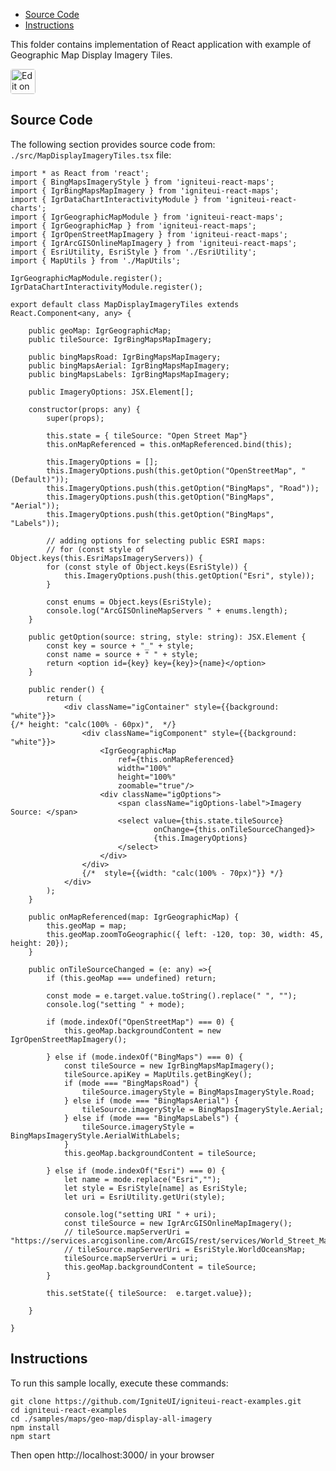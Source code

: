<!-- NOTE: do not change this file because it will be auto re-generated from template file: -->
<!-- https://github.com/IgniteUI/igniteui-react-examples/tree/master/templates/sample/ReadMe.md -->

<!-- ## Table of Contents -->
<!-- - [Sample Preview](#Sample-Preview) -->
- [Source Code](#Source-Code)
- [Instructions](#Instructions)

This folder contains implementation of React application with example of Geographic Map Display Imagery Tiles.
<!-- in the Geographic Map component -->
<!-- [Geographic Map](https://infragistics.com/Reactsite/components/geo-map.html) -->

<html lang="en" xmlns="http://www.w3.org/1999/xhtml">
    <body>
        <a target="_blank" href="https://codesandbox.io/s/github/IgniteUI/igniteui-react-examples/tree/master/samples/maps/geo-map/display-all-imagery?fontsize=14&hidenavigation=1&theme=dark&view=preview&file=/src/MapDisplayImageryTiles.tsx" rel="noopener noreferrer">
            <img height="40px" style="border-radius: 0.25rem" alt="Edit on CodeSandbox" src="https://static.infragistics.com/xplatform/images/sandbox/code.png"/>
        </a>
        <!-- <a target="_blank"
href="https://codesandbox.io/s/github/IgniteUI/igniteui-react-examples/tree/master/samples/maps/geo-map/binding-csv-points?fontsize=14&hidenavigation=1&theme=dark&view=preview">
            <img alt="Edit Sample" src="https://codesandbox.io/static/img/play-codesandbox.svg"/>
        </a> -->
        <!-- <a target="_blank" style="margin-left: 0.5rem"
href="https://codesandbox.io/embed/github/IgniteUI/igniteui-react-examples/tree/master/samples/maps/geo-map/display-all-imagery?fontsize=14&hidenavigation=1&theme=dark&view=preview&file=/src/MapDisplayImageryTiles.tsx">
            <img height="40px" style="border-radius: 5px" alt="View on CodeSandbox" src="https://static.infragistics.com/xplatform/images/sandbox/view.png"/>
        </a> -->
        <!-- <a target="_blank"
href="https://codesandbox.io/embed/github/IgniteUI/igniteui-react-examples/tree/master/samples/maps/geo-map/binding-csv-points?fontsize=14&hidenavigation=1&theme=dark&view=preview">
            <img alt="View on CodeSandbox" src="https://static.infragistics.com/xplatform/images/sandbox/view.png"/>
        </a>
https://codesandbox.io/embed/react-treemap-overview-rtb45
https://codesandbox.io/static/img/play-codesandbox.svg
https://codesandbox.io/embed/react-treemap-overview-rtb45?view=browser -->
    </body>
</html>

<!-- ## Sample Preview -->

<!-- <iframe
  src="https://codesandbox.io/embed/github/IgniteUI/igniteui-react-examples/tree/master/samples/maps/geo-map/display-all-imagery?fontsize=14&hidenavigation=1&theme=dark&view=preview&file=/src/MapDisplayImageryTiles.tsx"
  style="width:100%; height:400px; border:0; border-radius: 4px; overflow:hidden;"
  allow="accelerometer; ambient-light-sensor; camera; encrypted-media; geolocation; gyroscope; hid; microphone; midi; payment; usb; vr"
  sandbox="allow-forms allow-modals allow-popups allow-presentation allow-same-origin allow-scripts"
></iframe> -->

## Source Code

The following section provides source code from:
`./src/MapDisplayImageryTiles.tsx` file:

```tsx
import * as React from 'react';
import { BingMapsImageryStyle } from 'igniteui-react-maps';
import { IgrBingMapsMapImagery } from 'igniteui-react-maps';
import { IgrDataChartInteractivityModule } from 'igniteui-react-charts';
import { IgrGeographicMapModule } from 'igniteui-react-maps';
import { IgrGeographicMap } from 'igniteui-react-maps';
import { IgrOpenStreetMapImagery } from 'igniteui-react-maps';
import { IgrArcGISOnlineMapImagery } from 'igniteui-react-maps';
import { EsriUtility, EsriStyle } from './EsriUtility';
import { MapUtils } from './MapUtils';

IgrGeographicMapModule.register();
IgrDataChartInteractivityModule.register();

export default class MapDisplayImageryTiles extends React.Component<any, any> {

    public geoMap: IgrGeographicMap;
    public tileSource: IgrBingMapsMapImagery;

    public bingMapsRoad: IgrBingMapsMapImagery;
    public bingMapsAerial: IgrBingMapsMapImagery;
    public bingMapsLabels: IgrBingMapsMapImagery;

    public ImageryOptions: JSX.Element[];

    constructor(props: any) {
        super(props);

        this.state = { tileSource: "Open Street Map"}
        this.onMapReferenced = this.onMapReferenced.bind(this);

        this.ImageryOptions = [];
        this.ImageryOptions.push(this.getOption("OpenStreetMap", "(Default)"));
        this.ImageryOptions.push(this.getOption("BingMaps", "Road"));
        this.ImageryOptions.push(this.getOption("BingMaps", "Aerial"));
        this.ImageryOptions.push(this.getOption("BingMaps", "Labels"));

        // adding options for selecting public ESRI maps:
        // for (const style of Object.keys(this.EsriMapsImageryServers)) {
        for (const style of Object.keys(EsriStyle)) {
            this.ImageryOptions.push(this.getOption("Esri", style));
        }

        const enums = Object.keys(EsriStyle);
        console.log("ArcGISOnlineMapServers " + enums.length);
    }

    public getOption(source: string, style: string): JSX.Element {
        const key = source + "_" + style;
        const name = source + " " + style;
        return <option id={key} key={key}>{name}</option>
    }

    public render() {
        return (
            <div className="igContainer" style={{background: "white"}}>
{/* height: "calc(100% - 60px)",  */}
                <div className="igComponent" style={{background: "white"}}>
                    <IgrGeographicMap
                        ref={this.onMapReferenced}
                        width="100%"
                        height="100%"
                        zoomable="true"/>
                    <div className="igOptions">
                        <span className="igOptions-label">Imagery Source: </span>
                        <select value={this.state.tileSource}
                                onChange={this.onTileSourceChanged}>
                                {this.ImageryOptions}
                        </select>
                    </div>
                </div>
                {/*  style={{width: "calc(100% - 70px)"}} */}
            </div>
        );
    }

    public onMapReferenced(map: IgrGeographicMap) {
        this.geoMap = map;
        this.geoMap.zoomToGeographic({ left: -120, top: 30, width: 45, height: 20});
    }

    public onTileSourceChanged = (e: any) =>{
        if (this.geoMap === undefined) return;

        const mode = e.target.value.toString().replace(" ", "");
        console.log("setting " + mode);

        if (mode.indexOf("OpenStreetMap") === 0) {
            this.geoMap.backgroundContent = new IgrOpenStreetMapImagery();

        } else if (mode.indexOf("BingMaps") === 0) {
            const tileSource = new IgrBingMapsMapImagery();
            tileSource.apiKey = MapUtils.getBingKey();
            if (mode === "BingMapsRoad") {
                tileSource.imageryStyle = BingMapsImageryStyle.Road;
            } else if (mode === "BingMapsAerial") {
                tileSource.imageryStyle = BingMapsImageryStyle.Aerial;
            } else if (mode === "BingMapsLabels") {
                tileSource.imageryStyle = BingMapsImageryStyle.AerialWithLabels;
            }
            this.geoMap.backgroundContent = tileSource;

        } else if (mode.indexOf("Esri") === 0) {
            let name = mode.replace("Esri","");
            let style = EsriStyle[name] as EsriStyle;
            let uri = EsriUtility.getUri(style);

            console.log("setting URI " + uri);
            const tileSource = new IgrArcGISOnlineMapImagery();
            // tileSource.mapServerUri = "https://services.arcgisonline.com/ArcGIS/rest/services/World_Street_Map/MapServer";
            // tileSource.mapServerUri = EsriStyle.WorldOceansMap;
            tileSource.mapServerUri = uri;
            this.geoMap.backgroundContent = tileSource;
        }

        this.setState({ tileSource:  e.target.value});

    }

}

```

## Instructions
To run this sample locally, execute these commands:

```
git clone https://github.com/IgniteUI/igniteui-react-examples.git
cd igniteui-react-examples
cd ./samples/maps/geo-map/display-all-imagery
npm install
npm start

```

Then open http://localhost:3000/ in your browser

